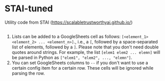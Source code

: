 # STAI-tuned
Utility code from STAI (https://scalabletrustworthyai.github.io/)

## 
1. Lists can be added to a GoogleSheets cell as follows: `[<element_1> <element_2> ... <element_n>]`., i.e., a `[`, followed by a space-separated list of elements, followed by a `]`. Please note that you don't need double quotes around strings. For example, the list `[elem1 elem2 ... elemn]` will be parsed in Python as `["elem1", "elem2", ..., "elemn"]`.
1. You can set GoogleSheets columns to `--` if you don't want to use a certain config item for a certain row. These cells will be ignored while parsing the row.